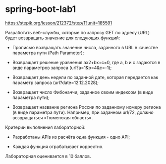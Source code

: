 # spring-boot-lab1
https://stepik.org/lesson/212372/step/1?unit=185591

Разработать веб-службы, которые по запросу GET по адресу (URL) будет возвращать значение для следующих функций:

- Прописью возвращать значение числа, заданного в URL в качестве параметра пути (Path Parameter);

- Возвращает решение уравнения ax2+bx+c=0, где a, b и c задаются в виде параметров запроса (url?a=1&b=4&c=-1);

- Возвращает день недели по заданной дате, которая передается как параметр запроса (url?date=12.12.2028);

- Возвращает число Фибоначчи, заданное своим индексом (в виде параметра пути);

- Возвращает название региона России по заданному номеру региона (в виде параметра пути). Например, при заданном url/72, должно возвращаться «Тюменская область».


Критерии выполнения лабораторной:

- Разработаны APIs из расчёта одна функция - одно API;

- Каждая функция отрабатывает корректно.

Лабораторная оценивается в 10 баллов.
